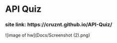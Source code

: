 # API Quiz
<h3>site link: https://cruznt.github.io/API-Quiz/</h3>
![image of hw](Docs/Screenshot (2).png)
